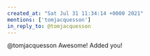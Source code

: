 ```yaml
---
created_at: "Sat Jul 31 11:34:14 +0000 2021"
mentions: ['tomjacquesson']
in_reply_to: @tomjacquesson
---
```


@tomjacquesson Awesome! Added you!